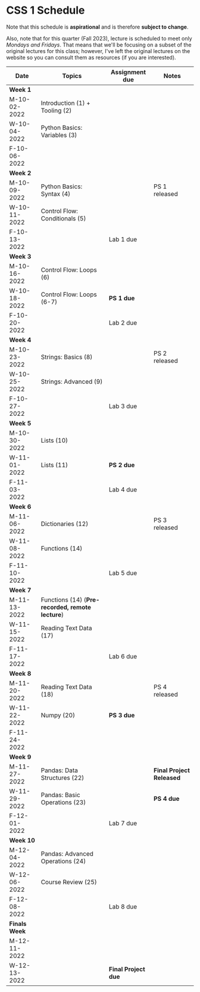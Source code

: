 # CSS 1 Schedule

Note that this schedule is **aspirational** and is therefore **subject to change**.

Also, note that for this quarter (Fall 2023), lecture is scheduled to meet only *Mondays and Fridays*. That means that we'll be focusing on a subset of the original lectures for this class; however, I've left the original lectures on the website so you can consult them as resources (if you are interested).

| Date | Topics | Assignment due | Notes |
| ---- | ------ | -------------- | ----- |
| **Week 1** | | | |
| M-10-02-2022 | Introduction (1) + Tooling (2) | | |
| W-10-04-2022 | Python Basics: Variables (3) | | |
| F-10-06-2022 | | | |
| **Week 2** | | | |
| M-10-09-2022 | Python Basics: Syntax (4) || PS 1 released |
| W-10-11-2022 | Control Flow: Conditionals (5) | | |
| F-10-13-2022 |  | Lab 1 due| |
| **Week 3** | | | |
| M-10-16-2022 | Control Flow: Loops (6) |  | |
| W-10-18-2022 | Control Flow: Loops (6-7) | **PS 1 due** | |
| F-10-20-2022 | | Lab 2 due | |
| **Week 4** | | | |
| M-10-23-2022 | Strings: Basics (8) | | PS 2 released |
| W-10-25-2022 | Strings: Advanced (9) | | |
| F-10-27-2022 |  |Lab 3 due | |
| **Week 5** | | | | |
| M-10-30-2022 | Lists (10) |  | | 
| W-11-01-2022 | Lists (11) | **PS 2 due** | |
| F-11-03-2022 | | Lab 4 due | |
| **Week 6** | | | | |
| M-11-06-2022 | Dictionaries (12) | | PS 3 released |
| W-11-08-2022 | Functions (14) | | |
| F-11-10-2022 | | Lab 5 due | |
| **Week 7** | | | | |
| M-11-13-2022 | Functions (14) (**Pre-recorded, remote lecture**)| | |
| W-11-15-2022 | Reading Text Data (17)| |  | |
| F-11-17-2022 | | Lab 6 due| |
| **Week 8** | | | |
| M-11-20-2022 | Reading Text Data (18)| | PS 4 released |
| W-11-22-2022 | Numpy (20)| **PS 3 due** | |
| F-11-24-2022 ||  | |
| **Week 9** | | | | 
| M-11-27-2022 | Pandas: Data Structures (22) |  | **Final Project Released** |
| W-11-29-2022 | Pandas: Basic Operations (23) | | **PS 4 due** |
| F-12-01-2022 | | Lab 7 due| |
| **Week 10** | | | |
| M-12-04-2022 | Pandas: Advanced Operations (24) |  | |
| W-12-06-2022 | Course Review (25) |  | | 
| F-12-08-2022 | | Lab 8 due| |
| **Finals Week** | | | |
| M-12-11-2022 | |  | |
| W-12-13-2022 | | **Final Project due** | |